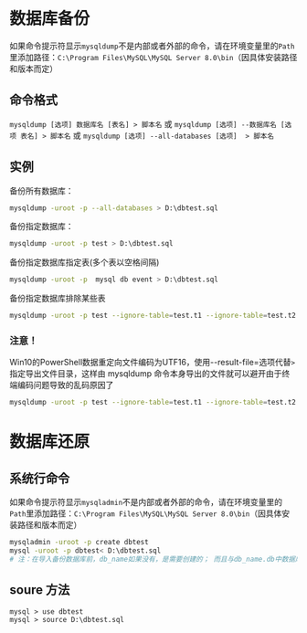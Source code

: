# 数据库备份
如果命令提示符显示`mysqldump`不是内部或者外部的命令，请在环境变量里的`Path`里添加路径：`C:\Program Files\MySQL\MySQL Server 8.0\bin`（因具体安装路径和版本而定）
## 命令格式
`mysqldump [选项] 数据库名 [表名] > 脚本名`
或
`mysqldump [选项] --数据库名 [选项 表名] > 脚本名`
或
`mysqldump [选项] --all-databases [选项]  > 脚本名`

## 实例
备份所有数据库：
```bash
mysqldump -uroot -p --all-databases > D:\dbtest.sql
```

备份指定数据库：
```bash
mysqldump -uroot -p test > D:\dbtest.sql
```

备份指定数据库指定表(多个表以空格间隔)
```bash
mysqldump -uroot -p  mysql db event > D:\dbtest.sql
```
备份指定数据库排除某些表
```bash
mysqldump -uroot -p test --ignore-table=test.t1 --ignore-table=test.t2 > D:\dbtest.sql
```
### 注意！
Win10的PowerShell数据重定向文件编码为UTF16，使用--result-file=选项代替`>`指定导出文件目录，这样由 mysqldump 命令本身导出的文件就可以避开由于终端编码问题导致的乱码原因了
```bash
mysqldump -uroot -p test --ignore-table=test.t1 --ignore-table=test.t2 --result-file=D:\dbtest.sql
```


# 数据库还原
## 系统行命令
如果命令提示符显示`mysqladmin`不是内部或者外部的命令，请在环境变量里的`Path`里添加路径：`C:\Program Files\MySQL\MySQL Server 8.0\bin`（因具体安装路径和版本而定）
```bash
mysqladmin -uroot -p create dbtest
mysql -uroot -p dbtest< D:\dbtest.sql
# 注：在导入备份数据库前，db_name如果没有，是需要创建的； 而且与db_name.db中数据库名是一样的才可以导入。
```

## soure 方法
```
mysql > use dbtest
mysql > source D:\dbtest.sql
```